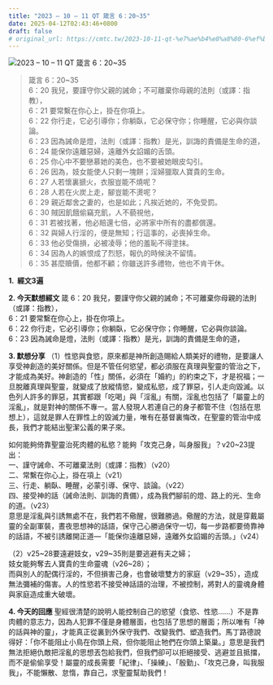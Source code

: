 ```yaml
---
title: "2023 – 10 – 11 QT 箴言 6：20~35"
date: 2025-04-12T02:43:46+0800
draft: false
# original_url: https://cmtc.tw/2023-10-11-qt-%e7%ae%b4%e8%a8%80-6%ef%bc%9a2035
---
```


![2023 – 10 – 11 QT  箴言 6：20\~35](/images/qt.jpg  "2023 – 10 – 11 QT  箴言 6：20\~35")

> 箴言 6：20\~35  
> 6：20 我兒，要謹守你父親的誡命；不可離棄你母親的法則（或譯：指教），  
> 6：21 要常繫在你心上，掛在你項上。  
> 6：22 你行走，它必引導你；你躺臥，它必保守你；你睡醒，它必與你談論。  
> 6：23 因為誡命是燈，法則（或譯：指教）是光，訓誨的責備是生命的道，  
> 6：24 能保你遠離惡婦，遠離外女諂媚的舌頭。  
> 6：25 你心中不要戀慕她的美色，也不要被她眼皮勾引。  
> 6：26 因為，妓女能使人只剩一塊餅；淫婦獵取人寶貴的生命。  
> 6：27 人若懷裏搋火，衣服豈能不燒呢？  
> 6：28 人若在火炭上走，腳豈能不燙呢？  
> 6：29 親近鄰舍之妻的，也是如此；凡挨近她的，不免受罰。  
> 6：30 賊因飢餓偷竊充飢，人不藐視他，  
> 6：31 若被找著，他必賠還七倍，必將家中所有的盡都償還。  
> 6：32 與婦人行淫的，便是無知；行這事的，必喪掉生命。  
> 6：33 他必受傷損，必被凌辱；他的羞恥不得塗抹。  
> 6：34 因為人的嫉恨成了烈怒，報仇的時候決不留情。  
> 6：35 甚麼贖價，他都不顧；你雖送許多禮物，他也不肯干休。

**1.  經文3遍**

**2. 今天默想經文**
箴 6：20 我兒，要謹守你父親的誡命；不可離棄你母親的法則（或譯：指教），  
6：21 要常繫在你心上，掛在你項上。  
6：22 你行走，它必引導你；你躺臥，它必保守你；你睡醒，它必與你談論。  
6：23 因為誡命是燈，法則（或譯：指教）是光，訓誨的責備是生命的道，

**3. 默想分享**
（1）性慾與食慾，原來都是神所創造賜給人類美好的禮物，是要讓人享受神創造的美好關係。但是不管任何慾望，都必須服在真理與聖靈的管治之下，才能成為美好。神創造的「性」關係，必須在「婚約」的約束之下，才是祝福；一旦脫離真理與聖靈，就變成了放縱情慾，變成私慾，成了罪惡，引人走向毀滅。以色列人許多的罪惡，其實都跟「吃喝」與「淫亂」有關，淫亂也包括了「屬靈上的淫亂」，就是對神的關係不專一。當人發現人若連自己的身子都管不住（包括在思想上），這就是罪人在罪性上的毀滅力量，唯有在基督裏悔改，在聖靈的管治中成長，我們才能結出聖潔公義的果子來。

如何能夠倚靠聖靈治死肉體的私慾？能夠「攻克己身，叫身服我」？v20\~23提出：  
一、謹守誡命、不可離棄法則（或譯：指教）（v20）  
二、常繫在你心上，掛在項上（v21）  
三、行走、躺臥、睡醒，必蒙引導、保守、談論。（v22）  
四、接受神的話（誡命法則、訓誨的責備），成為我們腳前的燈、路上的光、生命的道。（v23）  
意思是淫亂與引誘無處不在，我們若不儆醒，很難勝過。儆醒的方法，就是穿戴屬靈的全副軍裝，晝夜思想神的話語，保守己心勝過保守一切，每一步路都要倚靠神的話語，不被引誘離開正道—「能保你遠離惡婦，遠離外女諂媚的舌頭。」（v24）

（2）v25\~28要遠避妓女，v29\~35則是要逃避有夫之婦；  
妓女能夠奪去人寶貴的生命靈魂（v26\~28）；  
而與別人的配偶行淫的，不但損害己身，也會破壞雙方的家庭（v29\~35），造成無法彌補的傷害。人的性慾若不接受神話語的治理，不被控制，將對人的靈魂身體與家庭造成重大破壞。

**4. 今天的回應**
聖經很清楚的說明人能控制自己的慾望（食慾、性慾……）不是靠肉體的意志力，因為人犯罪不僅是身體層面，也包括了思想的層面；所以唯有「神的話與神的靈」，才能真正從裏到外保守我們、改變我們、塑造我們。馬丁路德說得好：「你不能阻止小鳥在你頭上飛，但你能阻止牠們在你頭上築巢。」意思是我們無法拒絕仇敵把淫亂的思想丟包給我們，但我們卻可以拒絕接受、逃避並且抵擋，而不是偷偷享受！屬靈的成長需要「紀律」、「操練」、「殷勤」、「攻克己身，叫我服我」，不能懶散、怠惰，靠自己，求聖靈幫助我們！
